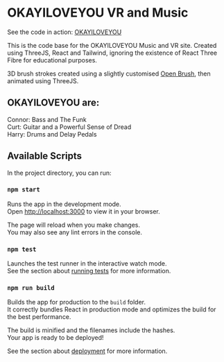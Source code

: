 # OKAYILOVEYOU VR and Music

See the code in action: [OKAYILOVEYOU](https://okayiloveyou.vercel.app/)

This is the code base for the OKAYILOVEYOU Music and VR site. Created using ThreeJS, React and Tailwind, ignoring the existence of React Three Fibre for educational purposes.

3D brush strokes created using a slightly customised [Open Brush](https://github.com/icosa-gallery/open-brush), then animated using ThreeJS.

## OKAYILOVEYOU are:
Connor: Bass and The Funk \
Curt: Guitar and a Powerful Sense of Dread \
Harry: Drums and Delay Pedals

## Available Scripts

In the project directory, you can run:

### `npm start`

Runs the app in the development mode.\
Open [http://localhost:3000](http://localhost:3000) to view it in your browser.

The page will reload when you make changes.\
You may also see any lint errors in the console.

### `npm test`

Launches the test runner in the interactive watch mode.\
See the section about [running tests](https://facebook.github.io/create-react-app/docs/running-tests) for more information.

### `npm run build`

Builds the app for production to the `build` folder.\
It correctly bundles React in production mode and optimizes the build for the best performance.

The build is minified and the filenames include the hashes.\
Your app is ready to be deployed!

See the section about [deployment](https://facebook.github.io/create-react-app/docs/deployment) for more information.

